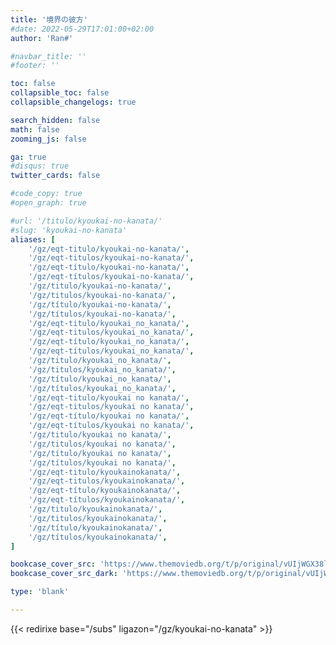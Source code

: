 ```yaml
---
title: '境界の彼方'
#date: 2022-05-29T17:01:00+02:00
author: 'Ran#'

#navbar_title: ''
#footer: ''

toc: false
collapsible_toc: false
collapsible_changelogs: true

search_hidden: false
math: false
zooming_js: false

ga: true
#disqus: true
twitter_cards: false

#code_copy: true
#open_graph: true

#url: '/titulo/kyoukai-no-kanata/'
#slug: 'kyoukai-no-kanata'
aliases: [
    '/gz/eqt-titulo/kyoukai-no-kanata/',
    '/gz/eqt-titulos/kyoukai-no-kanata/',
    '/gz/eqt-título/kyoukai-no-kanata/',
    '/gz/eqt-títulos/kyoukai-no-kanata/',
    '/gz/titulo/kyoukai-no-kanata/',
    '/gz/titulos/kyoukai-no-kanata/',
    '/gz/título/kyoukai-no-kanata/',
    '/gz/títulos/kyoukai-no-kanata/',
    '/gz/eqt-titulo/kyoukai_no_kanata/',
    '/gz/eqt-titulos/kyoukai_no_kanata/',
    '/gz/eqt-título/kyoukai_no_kanata/',
    '/gz/eqt-títulos/kyoukai_no_kanata/',
    '/gz/titulo/kyoukai_no_kanata/',
    '/gz/titulos/kyoukai_no_kanata/',
    '/gz/título/kyoukai_no_kanata/',
    '/gz/títulos/kyoukai_no_kanata/',
    '/gz/eqt-titulo/kyoukai no kanata/',
    '/gz/eqt-titulos/kyoukai no kanata/',
    '/gz/eqt-título/kyoukai no kanata/',
    '/gz/eqt-títulos/kyoukai no kanata/',
    '/gz/titulo/kyoukai no kanata/',
    '/gz/titulos/kyoukai no kanata/',
    '/gz/título/kyoukai no kanata/',
    '/gz/títulos/kyoukai no kanata/',
    '/gz/eqt-titulo/kyoukainokanata/',
    '/gz/eqt-titulos/kyoukainokanata/',
    '/gz/eqt-título/kyoukainokanata/',
    '/gz/eqt-títulos/kyoukainokanata/',
    '/gz/titulo/kyoukainokanata/',
    '/gz/titulos/kyoukainokanata/',
    '/gz/título/kyoukainokanata/',
    '/gz/títulos/kyoukainokanata/',
]

bookcase_cover_src: 'https://www.themoviedb.org/t/p/original/vUIjWGX38lQQM0t2muG0F8edGGz.jpg'
bookcase_cover_src_dark: 'https://www.themoviedb.org/t/p/original/vUIjWGX38lQQM0t2muG0F8edGGz.jpg'

type: 'blank'

---
```


{{< redirixe base="/subs" ligazon="/gz/kyoukai-no-kanata" >}}
